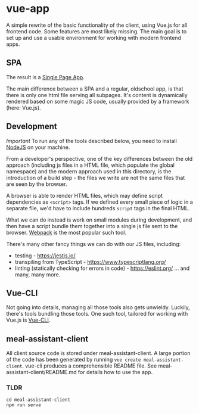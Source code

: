 # vue-app

A simple rewrite of the basic functionality of the client, using Vue.js for all frontend code.
Some features are most likely missing. The main goal is to set up and use a usable environment
for working with modern frontend apps.

## SPA

The result is a [Single Page App](https://en.wikipedia.org/wiki/Single-page_application).

The main difference between a SPA and a regular, oldschool app, is that there is only one html file
serving all subpages. It's content is dynamically rendered based on some magic JS code, usually provided
by a framework (here: Vue.js).

## Development

*Important*
To run any of the tools described below, you need to install [NodeJS](https://nodejs.org/en/) on your machine.

From a developer's perspective, one of the key differences between the old approach (including js files in a
HTML file, which populate the global namespace) and the modern approach used in this directory, is the introduction
of a build step - the files we write are not the same files that are seen by the browser.

A browser is able to render HTML files, which may define script dependencies as `<script>` tags. If we
defined every small piece of logic in a separate file, we'd have to include hundreds `script` tags in the final HTML.

What we can do instead is work on small modules during development, and then have a script bundle them together into
a single js file sent to the browser.
[Webpack](https://webpack.js.org/) is the most popular such tool.

There's many other fancy things we can do with our JS files, including:

- testing - https://jestjs.io/
- transpiling from TypeScript - https://www.typescriptlang.org/
- linting (statically checking for errors in code) - https://eslint.org/
  ... and many, many more.

## Vue-CLI

Not going into details, managing all those tools also gets unwieldy. Luckily, there's tools bundling those tools.
One such tool, tailored for working with Vue.js is [Vue-CLI](https://cli.vuejs.org/).

## meal-assistant-client
All client source code is stored under meal-assistant-client.
A large portion of the code has been generated by running `vue create meal-assistant-client`.
vue-cli produces a comprehensible README file. See meal-assistant-client/README.md for details how to use
the app.

### TLDR
```
cd meal-assistant-client
npm run serve
```
